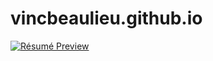 # vincbeaulieu.github.io

[![Résumé Preview](assets/images/resume-preview.png)](assets/downloadables/FR%20-%20Vincent%20Beaulieu.pdf)

